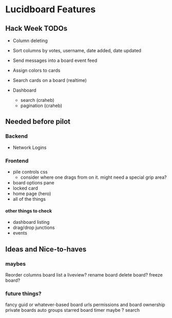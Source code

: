 Lucidboard Features
===================

## Hack Week TODOs

- Column deleting
- Sort columns by votes, username, date added, date updated

- Send messages into a board event feed
- Assign colors to cards

- Search cards on a board (realtime)

- Dashboard
  - search (craheb)
  - pagination (craheb)

## Needed before pilot

### Backend

* Network Logins

### Frontend

* pile controls css
  * consider where one drags from on it. might need a special grip area?
* board options pane
* locked card
* home page (hero)
* all of the things

#### other things to check

* dashboard listing
* drag/drop junctions
* events

## Ideas and Nice-to-haves


### maybes

Reorder columns
board list a liveview?
rename board
delete board?
freeze board?


### future things?

fancy guid or whatever-based board urls
permissions and board ownership
private boards
auto groups
starred board
timer maybe ?
search
